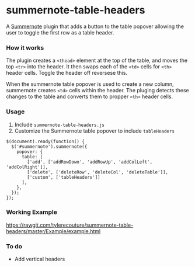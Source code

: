 # summernote-table-headers
A [Summernote](http://summernote.org/) plugin that adds a button to the table popover allowing the user to toggle the first row as a table header.

### How it works
The plugin creates a `<thead>` element at the top of the table, and moves the top `<tr>` into the header.  It then swaps each of the `<td>` cells for `<th>` header cells.  Toggle the header off reversese this.
  
When the summernote table popover is used to create a new column, summernote creates `<td>` cells within the header.  The pluging detects these changes to the table and converts them to propper `<th>` header cells.
  
### Usage

1. Include `summernote-table-headers.js`
2. Customize the Summernote table popover to include `tableHeaders`
````
$(document).ready(function() {
  $('#summernote').summernote({
    popover: {
      table: [
        ['add', ['addRowDown', 'addRowUp', 'addColLeft', 'addColRight']],
        ['delete', ['deleteRow', 'deleteCol', 'deleteTable']],
        ['custom', ['tableHeaders']]
      ],
    },
  });
});
````

### Working Example

https://rawgit.com/tylerecouture/summernote-table-headers/master/Example/example.html

### To do
* Add vertical headers
